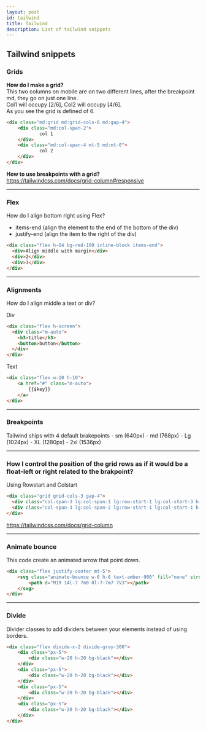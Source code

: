 ```yaml
---
layout: post
id: tailwind
title: Tailwind
description: List of tailwind snippets
---
```


## Tailwind snippets

### Grids

**How do I make a grid?**  
This two columns on mobile are on two different lines, after the breakpoint md, they go on just one line.   
Col1 will occupy [2/6], Col2 will occupy [4/6].   
As you see the grid is defined of 6.   

```html
<div class="md:grid md:grid-cols-6 md:gap-4">
	<div class="md:col-span-2">
            col 1
	</div>
	<div class="md:col-span-4 mt-5 md:mt-0">
            col 2
	</div>
</div>
```

**How to use breakpoints with a grid?**   
https://tailwindcss.com/docs/grid-column#responsive

---
### Flex

How do I align bottom right using Flex?
- items-end (align the element to the end of the bottom of the div)
- justify-end (align the item to the right of the div)
```html
<div class="flex h-64 bg-red-100 inline-block items-end">
  <div>Align middle with margin</div>
  <div>2</div>
  <div>3</div>
</div>
```

---

### Alignments

How do I align middle a text or div?

Div
```html
<div class="flex h-screen">
  <div class="m-auto">
    <h3>title</h3>
    <button>button</button>
  </div>
</div>
```

Text
``` html
<div class="flex w-10 h-10">
    <a href="#" class="m-auto">
        {{$key}}
    </a>
</div>
```
---


###  Breakpoints

Tailwind ships with 4 default brakepoints
    - sm (640px)
    - md (768px)
    - Lg (1024px)
    - XL (1280px)
    - 2xl (1536px)

---

###  How I control the position of the grid rows as if it would be a float-left or right related to the brakpoint?
Using Rowstart and Colstart

```html
<div class="grid grid-cols-3 gap-4">
  <div class="col-span-3 lg:col-span-1 lg:row-start-1 lg:col-start-3 h-6 bg-red-400">red</div>
  <div class="col-span-3 lg:col-span-2 lg:row-start-1 lg:col-start-1 h-6 bg-blue-400">blue</div>
</div>
```

https://tailwindcss.com/docs/grid-column


---

### Animate bounce

This code create an animated arrow that point down.

```html
<div class="flex justify-center mt-5">
    <svg class="animate-bounce w-6 h-6 text-amber-900" fill="none" stroke-linecap="round" stroke-linejoin="round" stroke-width="2" viewBox="0 0 24 24" stroke="currentColor">
        <path d="M19 14l-7 7m0 0l-7-7m7 7V3"></path>
    </svg>
</div>
```



---

### Divide

Divider classes to add dividers between your elements instead of using borders.

```html
<div class="flex divide-x-2 divide-gray-300">
    <div class="px-5">
        <div class="w-20 h-20 bg-black"></div>
    </div>
    <div class="px-5">
        <div class="w-20 h-20 bg-black"></div>
    </div>
    <div class="px-5">
        <div class="w-20 h-20 bg-black"></div>
    </div>
    <div class="px-5">
        <div class="w-20 h-20 bg-black"></div>
    </div>
</div>
```